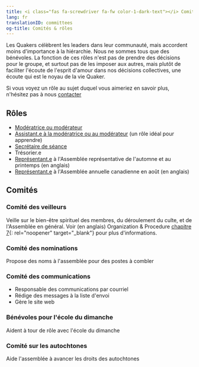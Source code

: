 ```yaml
---
title: <i class="fas fa-screwdriver fa-fw color-1-dark-text"></i> Comités & rôles <i class="fas fa-theater-masks fa-fw color-1-text"></i>
lang: fr
translationID: committees
og-title: Comités & rôles
---
```

Les Quakers célèbrent les leaders dans leur communauté, mais accordent moins d'importance à la hiérarchie. Nous ne sommes tous que des bénévoles. La fonction de ces rôles n'est pas de prendre des décisions pour le groupe, et surtout pas de les imposer aux autres, mais plutôt de faciliter l'écoute de l'esprit d'amour dans nos décisions collectives, une écoute qui est le noyau de la vie Quaker.

Si vous voyez un rôle au sujet duquel vous aimeriez en savoir plus, n'hésitez pas à nous [contacter](/contact-fr)

## Rôles <i class="fas fa-theater-masks fa-fw color-1-text"></i>
* [Modératrice ou modérateur](/nouveau/affaires#modératrice)
* [Assistant.e à la modératrice ou au modérateur](/nouveau/affaires#assistante) (un rôle idéal pour apprendre)
* [Secrétaire de séance](/nouveau/affaires#secrétaire)
* Trésorier.e
* [Représentant.e](/new_attender/repping_meeting) à l'Assemblée représentative de l'automne et au printemps (en anglais)
* [Représentant.e](/new_attender/repping_meeting) à l'Assemblée annuelle canadienne en août (en anglais)

## Comités <i class="fas fa-screwdriver fa-fw color-1-dark-text"></i>
### Comité des veilleurs
Veille sur le bien-être spirituel des membres, du déroulement du culte, et de l'Assemblée en général. Voir (en anglais) Organization & Procedure [chapitre 7](https://quaker.ca/cympublications/organization-and-procedure/#CHAPTER_7_Meeting_of_Ministry_and_Counsel){: rel="noopener" target="_blank"} pour plus d'informations.

### Comité des nominations
Propose des noms à l'assemblée pour des postes à combler

### Comité des communications
  * Responsable des communications par courriel
  * Rédige des messages à la liste d'envoi
  * Gère le site web

### Bénévoles pour l'école du dimanche
Aident à tour de rôle avec l'école du dimanche

### Comité sur les autochtones
Aide l'assemblée à avancer les droits des autochtones
